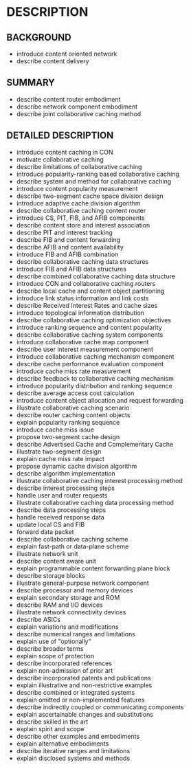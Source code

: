 # DESCRIPTION

## BACKGROUND

- introduce content oriented network
- describe content delivery

## SUMMARY

- describe content router embodiment
- describe network component embodiment
- describe joint collaborative caching method

## DETAILED DESCRIPTION

- introduce content caching in CON
- motivate collaborative caching
- describe limitations of collaborative caching
- introduce popularity-ranking based collaborative caching
- describe system and method for collaborative caching
- introduce content popularity measurement
- describe two-segment cache space division design
- introduce adaptive cache division algorithm
- describe collaborative caching content router
- introduce CS, PIT, FIB, and AFIB components
- describe content store and interest association
- describe PIT and interest tracking
- describe FIB and content forwarding
- describe AFIB and content availability
- introduce FIB and AFIB combination
- describe collaborative caching data structures
- introduce FIB and AFIB data structures
- describe combined collaborative caching data structure
- introduce CON and collaborative caching routers
- describe local cache and content object partitioning
- introduce link status information and link costs
- describe Received Interest Rates and cache sizes
- introduce topological information distribution
- describe collaborative caching optimization objectives
- introduce ranking sequence and content popularity
- describe collaborative caching system components
- introduce collaborative cache map component
- describe user interest measurement component
- introduce collaborative caching mechanism component
- describe cache performance evaluation component
- introduce cache miss rate measurement
- describe feedback to collaborative caching mechanism
- introduce popularity distribution and ranking sequence
- describe average access cost calculation
- introduce content object allocation and request forwarding
- illustrate collaborative caching scenario
- describe router caching content objects
- explain popularity ranking sequence
- introduce cache miss issue
- propose two-segment cache design
- describe Advertised Cache and Complementary Cache
- illustrate two-segment design
- explain cache miss rate impact
- propose dynamic cache division algorithm
- describe algorithm implementation
- illustrate collaborative caching interest processing method
- describe interest processing steps
- handle user and router requests
- illustrate collaborative caching data processing method
- describe data processing steps
- handle received response data
- update local CS and FIB
- forward data packet
- describe collaborative caching scheme
- explain fast-path or data-plane scheme
- illustrate network unit
- describe content aware unit
- explain programmable content forwarding plane block
- describe storage blocks
- illustrate general-purpose network component
- describe processor and memory devices
- explain secondary storage and ROM
- describe RAM and I/O devices
- illustrate network connectivity devices
- describe ASICs
- explain variations and modifications
- describe numerical ranges and limitations
- explain use of "optionally"
- describe broader terms
- explain scope of protection
- describe incorporated references
- explain non-admission of prior art
- describe incorporated patents and publications
- explain illustrative and non-restrictive examples
- describe combined or integrated systems
- explain omitted or non-implemented features
- describe indirectly coupled or communicating components
- explain ascertainable changes and substitutions
- describe skilled in the art
- explain spirit and scope
- describe other examples and embodiments
- explain alternative embodiments
- describe iterative ranges and limitations
- explain disclosed systems and methods

